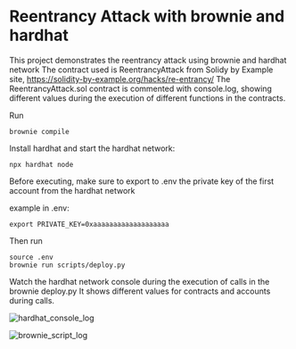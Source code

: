 # Reentrancy Attack with brownie and hardhat

This project demonstrates the reentrancy attack using brownie and hardhat network
The contract used is ReentrancyAttack from Solidy by Example site, https://solidity-by-example.org/hacks/re-entrancy/
The ReentrancyAttack.sol contract is commented with console.log, showing different values during the execution of different functions in the contracts.

Run

```
brownie compile
```

Install hardhat and start the hardhat network:

```
npx hardhat node
```

Before executing, make sure to export to .env the private key of the first account from the hardhat network

example in .env:

```
export PRIVATE_KEY=0xaaaaaaaaaaaaaaaaaaa
```

Then run

```
source .env
brownie run scripts/deploy.py
```

Watch the hardhat network console during the execution of calls in the brownie deploy.py
It shows different values for contracts and accounts during calls.

![hardhat_console_log](https://user-images.githubusercontent.com/88323108/154864715-c6a69c19-ddd8-42b1-8bab-1a9074e137a5.png)

![brownie_script_log](https://user-images.githubusercontent.com/88323108/154864745-0d9e14c0-0795-4868-8cfe-209d6694d178.png)
